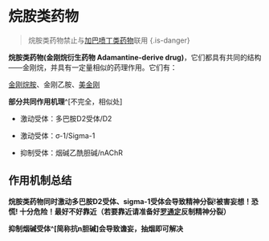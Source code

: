 ﻿# 烷胺类药物
> 烷胺类药物禁止与[加巴喷丁类药物](/drug/加巴喷丁类药物)联用
{.is-danger}

**烷胺类药物(金刚烷衍生药物 Adamantine-derive drug)**，它们都具有共同的结构——金刚烷，并具有一定量相似的药理作用。它们有：

[金刚烷胺](/drug/ATD)、金刚乙胺、[美金刚](/drug/MMT)

**部分共同作用机理**^[不完全，相似处]

- 激动受体：多巴胺D2受体/D2

- 激动受体：σ-1/Sigma-1

- 抑制受体：烟碱乙酰胆碱/nAChR

## 作用机制总结
**烷胺类药物同时激动多巴胺D2受体、sigma-1受体会导致精神分裂!被害妄想！恐慌! 十分危险！最好不好靠近（若要靠近请准备好[罗通定](/Drugs/RTD)反制精神分裂）**

**抑制烟碱受体^[简称抗n胆碱]会导致谵妄，抽烟即可解决**

